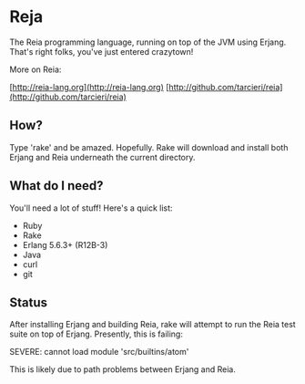 Reja
====

The Reia programming language, running on top of the JVM using Erjang.
That's right folks, you've just entered crazytown!

More on Reia:

[http://reia-lang.org](http://reia-lang.org)
[http://github.com/tarcieri/reia](http://github.com/tarcieri/reia)

How?
----

Type 'rake' and be amazed.  Hopefully.  Rake will download and install both
Erjang and Reia underneath the current directory.

What do I need?
---------------

You'll need a lot of stuff! Here's a quick list:

* Ruby
* Rake
* Erlang 5.6.3+ (R12B-3)
* Java
* curl
* git

Status
------

After installing Erjang and building Reia, rake will attempt to run the Reia
test suite on top of Erjang.  Presently, this is failing: 

SEVERE: cannot load module 'src/builtins/atom'

This is likely due to path problems between Erjang and Reia.